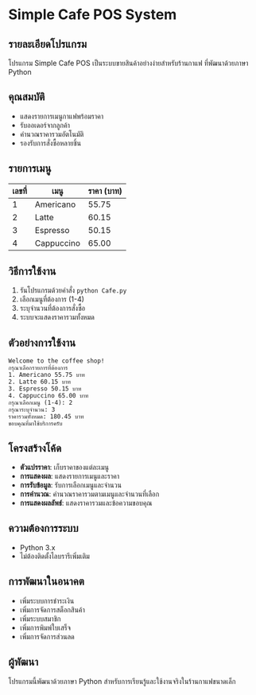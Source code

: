 # Simple Cafe POS System

## รายละเอียดโปรแกรม
โปรแกรม Simple Cafe POS เป็นระบบขายสินค้าอย่างง่ายสำหรับร้านกาแฟ ที่พัฒนาด้วยภาษา Python

## คุณสมบัติ
- แสดงรายการเมนูกาแฟพร้อมราคา
- รับออเดอร์จากลูกค้า
- คำนวณราคารวมอัตโนมัติ
- รองรับการสั่งซื้อหลายชิ้น

## รายการเมนู
| เลขที่ | เมนู | ราคา (บาท) |
|--------|------|------------|
| 1 | Americano | 55.75 |
| 2 | Latte | 60.15 |
| 3 | Espresso | 50.15 |
| 4 | Cappuccino | 65.00 |

## วิธีการใช้งาน
1. รันโปรแกรมด้วยคำสั่ง `python Cafe.py`
2. เลือกเมนูที่ต้องการ (1-4)
3. ระบุจำนวนที่ต้องการสั่งซื้อ
4. ระบบจะแสดงราคารวมทั้งหมด

## ตัวอย่างการใช้งาน
```
Welcome to the coffee shop!
กรุณาเลือกรายการที่ต้องการ
1. Americano 55.75 บาท
2. Latte 60.15 บาท
3. Espresso 50.15 บาท
4. Cappuccino 65.00 บาท
กรุณาเลือกเมนู (1-4): 2
กรุณาระบุจำนวน: 3
ราคารวมทั้งหมด: 180.45 บาท
ขอบคุณที่มาใช้บริการครับ
```

## โครงสร้างโค้ด
- **ตัวแปรราคา**: เก็บราคาของแต่ละเมนู
- **การแสดงผล**: แสดงรายการเมนูและราคา
- **การรับข้อมูล**: รับการเลือกเมนูและจำนวน
- **การคำนวณ**: คำนวณราคารวมตามเมนูและจำนวนที่เลือก
- **การแสดงผลลัพธ์**: แสดงราคารวมและข้อความขอบคุณ

## ความต้องการระบบ
- Python 3.x
- ไม่ต้องติดตั้งไลบรารีเพิ่มเติม

## การพัฒนาในอนาคต
- เพิ่มระบบการชำระเงิน
- เพิ่มการจัดการสต็อกสินค้า
- เพิ่มระบบสมาชิก
- เพิ่มการพิมพ์ใบเสร็จ
- เพิ่มการจัดการส่วนลด

## ผู้พัฒนา
โปรแกรมนี้พัฒนาด้วยภาษา Python สำหรับการเรียนรู้และใช้งานจริงในร้านกาแฟขนาดเล็ก 